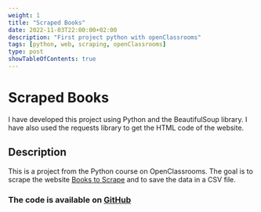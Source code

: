 ```yaml
---
weight: 1
title: "Scraped Books"
date: 2022-11-03T22:00:00+02:00
description: "First project python with openClassrooms"
tags: [python, web, scraping, openClassrooms]
type: post
showTableOfContents: true
---
```


# Scraped Books

I have developed this project using Python and the BeautifulSoup library. I have also used the requests library to get the HTML code of the website.

## Description

This is a project from the Python course on OpenClassrooms. The goal is to scrape the website [Books to Scrape](http://books.toscrape.com/) and to save the data in a CSV file.

### The code is available on [GitHub](https://github.com/MickaelFioretti/ScrapedBooks)
